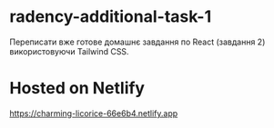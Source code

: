 # radency-additional-task-1

Переписати вже готове домашнє завдання по React (завдання 2) використовуючи Tailwind CSS. 

# Hosted on Netlify
https://charming-licorice-66e6b4.netlify.app
